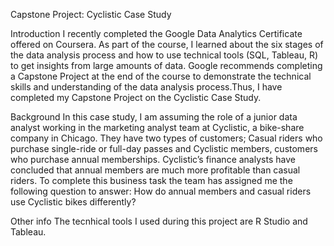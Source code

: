 Capstone Project: Cyclistic Case Study

Introduction
I recently completed the Google Data Analytics Certificate offered on Coursera. As part of the course, I learned about the six stages of the data analysis process and how to use technical tools (SQL, Tableau, R) to get insights from large amounts of data. Google recommends completing a Capstone Project at the end of the course to demonstrate the technical skills and understanding of the data analysis process.Thus, I have completed my Capstone Project on the Cyclistic Case Study.

Background
In this case study, I am assuming the role of a junior data analyst working in the marketing analyst team at Cyclistic, a bike-share company in Chicago. They have two types of customers; Casual riders who purchase single-ride or full-day passes and Cyclistic members, customers who purchase annual memberships. Cyclistic’s finance analysts have concluded that annual members are much more profitable than casual riders. 
To complete this business task the team has assigned me the following question to answer: How do annual members and casual riders use Cyclistic bikes differently?

Other info
The tecnhical tools I used during this project are R Studio and Tableau.

